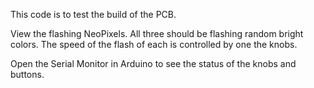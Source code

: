This code is to test the build of the PCB. 

View the flashing NeoPixels. All three should be flashing random bright colors. 
The speed of the flash of each is controlled by one the knobs.

Open the Serial Monitor in Arduino to see the status of the knobs and buttons.
